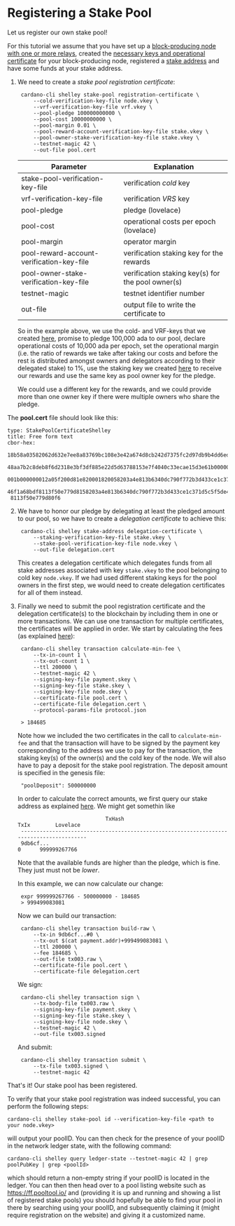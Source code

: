 # Registering a Stake Pool

Let us register our own stake pool!

For this tutorial we assume that you have set up a [block-producing node with one or more relays](topology.md),
created the [necessary keys and operational certificate](node-op-cert.md) for your block-producing node,
registered a [stake address](staking-key.md) and have some funds at your stake address.

1. We need to create a _stake pool registration certificate_:

        cardano-cli shelley stake-pool registration-certificate \
            --cold-verification-key-file node.vkey \
            --vrf-verification-key-file vrf.vkey \
            --pool-pledge 100000000000 \
            --pool-cost 10000000000 \
            --pool-margin 0.01 \
            --pool-reward-account-verification-key-file stake.vkey \
            --pool-owner-stake-verification-key-file stake.vkey \
            --testnet-magic 42 \
            --out-file pool.cert

   | Parameter                                 | Explanation                                       |
   |-------------------------------------------|---------------------------------------------------|
   | stake-pool-verification-key-file          | verification _cold_ key                           |
   | vrf-verification-key-file                 | verification _VRS_ key                            |
   | pool-pledge                               | pledge (lovelace)                                 |
   | pool-cost                                 | operational costs per epoch (lovelace)            |
   | pool-margin                               | operator margin                                   |
   | pool-reward-account-verification-key-file | verification staking key for the rewards          |
   | pool-owner-stake-verification-key-file    | verification staking key(s) for the pool owner(s) |
   | testnet-magic                             | testnet identifier number                         |
   | out-file                                  | output file to write the certificate to           |

   So in the example above, we use the cold- and VRF-keys that we created [here](node-op-cert.md),
   promise to pledge 100,000 ada to our pool,
   declare operational costs of 10,000 ada per epoch,
   set the operational margin (i.e. the ratio of rewards we take after taking our costs and before the rest is distributed amongst owners and delegators
   according to their delegated stake) to 1%,
   use the staking key we created [here](staking-key.md) to receive our rewards
   and use the same key as pool owner key for the pledge.

   We could use a different key for the rewards, and we could provide more than one owner key if there were multiple owners who share the pledge.
   
The __pool.cert__ file should look like this: 

	type: StakePoolCertificateShelley
	title: Free form text
	cbor-hex:
	 18b58a03582062d632e7ee8a83769bc108e3e42a674d8cb242d7375fc2d97db9b4dd6eded6fd5820
	 48aa7b2c8deb8f6d2318e3bf3df885e22d5d63788153e7f4040c33ecae15d3e61b0000005d21dba0
	 001b000000012a05f200d81e820001820058203a4e813b6340dc790f772b3d433ce1c371d5c5f5de
	 46f1a68bdf8113f50e779d8158203a4e813b6340dc790f772b3d433ce1c371d5c5f5de46f1a68bdf
	 8113f50e779d80f6   

2. We have to honor our pledge by delegating at least the pledged amount to our pool,
   so we have to create a _delegation certificate_ to achieve this:

        cardano-cli shelley stake-address delegation-certificate \
            --staking-verification-key-file stake.vkey \
            --stake-pool-verification-key-file node.vkey \
            --out-file delegation.cert 

   This creates a delegation certificate which delegates funds from all stake addresses associated with key `stake.vkey` to 
   the pool belonging to cold key `node.vkey`. If we had used different staking keys for the pool owners in the first step,
   we would need to create delegation certificates for all of them instead.

3. Finally we need to submit the pool registration certificate and the delegation certificate(s) to the blockchain
   by including them in one or more transactions. We can use one transaction for multiple certificates, the certificates will be applied in order.
   We start by calculating the fees (as explained [here](tx.md)):

        cardano-cli shelley transaction calculate-min-fee \ 
            --tx-in-count 1 \
            --tx-out-count 1 \ 
            --ttl 200000 \ 
            --testnet-magic 42 \
            --signing-key-file payment.skey \
            --signing-key-file stake.skey \
            --signing-key-file node.skey \
            --certificate-file pool.cert \
            --certificate-file delegation.cert \ 
            --protocol-params-file protocol.json 

        > 184685

   Note how we included the two certificates in the call to `calculate-min-fee` and that the transaction will have to be signed by the payment key corresponding to the
   address we use to pay for the transaction, 
   the staking key(s) of the owner(s) and the cold key of the node.
   We will also have to pay a deposit for the stake pool registration. 
   The deposit amount is specified in the genesis file:

        "poolDeposit": 500000000

   In order to calculate the correct amounts, we first query our stake address as explained [here](tx.md). 
   We might get somethin like

                                   TxHash                                 TxIx        Lovelace
        ----------------------------------------------------------------------------------------
        9db6cf...                                                            0      999999267766

   Note that the available funds are higher than the pledge, which is fine. They just must not be _lower_.

   In this example, we can now calculate our change:

        expr 999999267766 - 500000000 - 184685
        > 999499083081

   Now we can build our transaction:

        cardano-cli shelley transaction build-raw \
            --tx-in 9db6cf...#0 \ 
            --tx-out $(cat payment.addr)+999499083081 \
            --ttl 200000 \
            --fee 184685 \
            --out-file tx003.raw \
            --certificate-file pool.cert \
            --certificate-file delegation.cert 

   We sign:

        cardano-cli shelley transaction sign \ 
            --tx-body-file tx003.raw \
            --signing-key-file payment.skey \ 
            --signing-key-file stake.skey \
            --signing-key-file node.skey \
            --testnet-magic 42 \
            --out-file tx003.signed

   And submit:

        cardano-cli shelley transaction submit \
            --tx-file tx003.signed \
            --testnet-magic 42

  That's it! Our stake pool has been registered.
  
  To verify that your stake pool registration was indeed successful, you can perform the following steps:
  
  	cardano-cli shelley stake-pool id --verification-key-file <path to your node.vkey>
  
  will output your poolID. You can then check for the presence of your poolID in the network ledger state, with the following command:
  
  	cardano-cli shelley query ledger-state --testnet-magic 42 | grep poolPubKey | grep <poolId>

which should return a non-empty string if your poolID is located in the ledger. You can then then head over to a pool listing website such as https://ff.pooltool.io/ and (providing it is up and running and showing a list of registered stake pools) you should hopefully be able to find your pool in there by searching using your poolID, and subsequently claiming it (might require registration on the website) and giving it a customized name.
  
  
